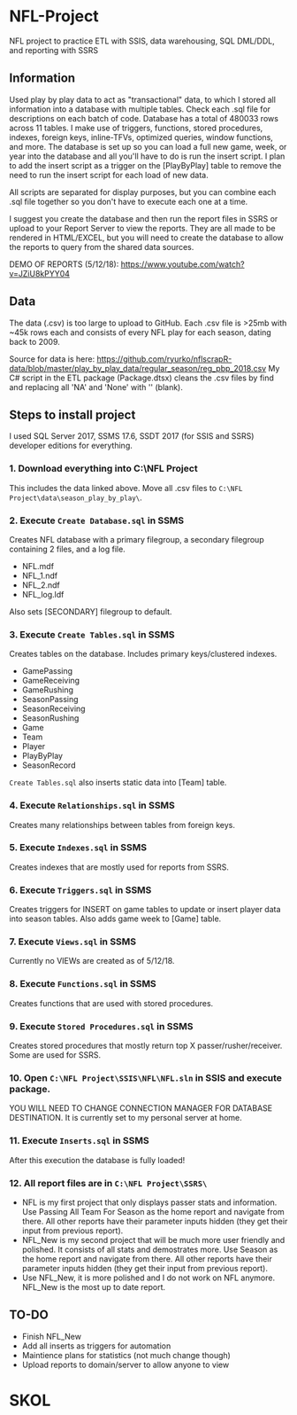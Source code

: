 # NFL-Project
NFL project to practice ETL with SSIS, data warehousing, SQL DML/DDL, and reporting with SSRS

## Information
Used play by play data to act as "transactional" data, to which I stored all information into a database with multiple tables.
Check each .sql file for descriptions on each batch of code. Database has a total of 480033 rows across 11 tables. I make use of triggers, functions, stored procedures, indexes, foreign keys, inline-TFVs, optimized queries, window functions, and more. The database is set up so you can load a full new game, week, or year into the database and all you'll have to do is run the insert script. I plan to add the insert script as a trigger on the [PlayByPlay] table to remove the need to run the insert script for each load of new data.

All scripts are separated for display purposes, but you can combine each .sql file together so you don't have to execute each one at a time.

I suggest you create the database and then run the report files in SSRS or upload to your Report Server to view the reports. They are all made to be rendered in HTML/EXCEL, but you will need to create the database to allow the reports to query from the shared data sources.

DEMO OF REPORTS (5/12/18): https://www.youtube.com/watch?v=JZiU8kPYY04
## Data
The data (.csv) is too large to upload to GitHub. Each .csv file is >25mb with ~45k rows each and consists of every NFL play for each season, dating back to 2009.

Source for data is here: https://github.com/ryurko/nflscrapR-data/blob/master/play_by_play_data/regular_season/reg_pbp_2018.csv
My C# script in the ETL package (Package.dtsx) cleans the .csv files by find and replacing all 'NA' and 'None' with '' (blank).

## Steps to install project
I used SQL Server 2017, SSMS 17.6, SSDT 2017 (for SSIS and SSRS) developer editions for everything.
### 1. Download everything into C:\NFL Project
This includes the data linked above. Move all .csv files to `C:\NFL Project\data\season_play_by_play\`.
### 2. Execute `Create Database.sql` in SSMS
Creates NFL database with a primary filegroup, a secondary filegroup containing 2 files, and a log file.
- NFL.mdf
- NFL_1.ndf
- NFL_2.ndf
- NFL_log.ldf

Also sets [SECONDARY] filegroup to default.
### 3. Execute `Create Tables.sql` in SSMS
Creates tables on the database. Includes primary keys/clustered indexes.
- GamePassing
- GameReceiving
- GameRushing
- SeasonPassing
- SeasonReceiving
- SeasonRushing
- Game
- Team
- Player
- PlayByPlay
- SeasonRecord

`Create Tables.sql` also inserts static data into [Team] table.
### 4. Execute `Relationships.sql` in SSMS
Creates many relationships between tables from foreign keys.
### 5. Execute `Indexes.sql` in SSMS
Creates indexes that are mostly used for reports from SSRS.
### 6. Execute `Triggers.sql` in SSMS
Creates triggers for INSERT on game tables to update or insert player data into season tables.
Also adds game week to [Game] table.
### 7. Execute `Views.sql` in SSMS
Currently no VIEWs are created as of 5/12/18.
### 8. Execute `Functions.sql` in SSMS
Creates functions that are used with stored procedures. 
### 9. Execute `Stored Procedures.sql` in SSMS
Creates stored procedures that mostly return top X passer/rusher/receiver. Some are used for SSRS.
### 10. Open `C:\NFL Project\SSIS\NFL\NFL.sln` in SSIS and execute package.
YOU WILL NEED TO CHANGE CONNECTION MANAGER FOR DATABASE DESTINATION. It is currently set to my personal server at home.
### 11. Execute `Inserts.sql` in SSMS
After this execution the database is fully loaded!
### 12. All report files are in `C:\NFL Project\SSRS\`
- NFL is my first project that only displays passer stats and information. Use Passing All Team For Season as the home report and navigate from there. All other reports have their parameter inputs hidden (they get their input from previous report).
- NFL_New is my second project that will be much more user friendly and polished. It consists of all stats and demostrates more. Use Season as the home report and navigate from there. All other reports have their parameter inputs hidden (they get their input from previous report).
- Use NFL_New, it is more polished and I do not work on NFL anymore. NFL_New is the most up to date report.
## TO-DO
- Finish NFL_New
- Add all inserts as triggers for automation
- Maintience plans for statistics (not much change though)
- Upload reports to domain/server to allow anyone to view

# SKOL
